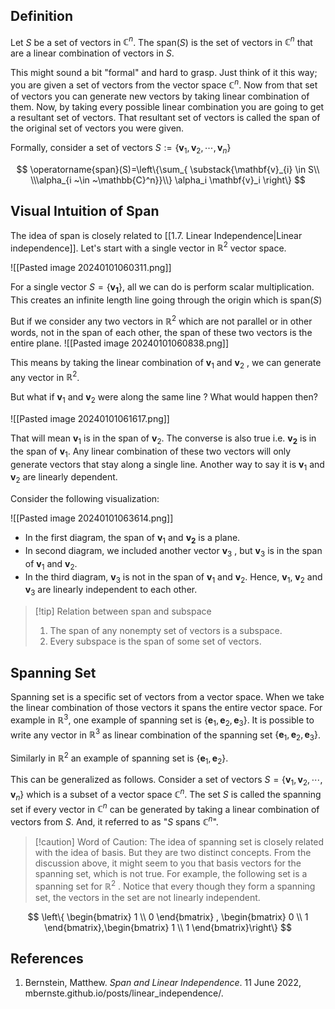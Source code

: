 ## Definition

Let $S$ be a set of vectors in $\mathbb{C}^n$. The $\text{span}(S)$ is the set of vectors in $\mathbb{C}^n$ that are a linear combination of vectors in $S$.  

This might sound a bit "formal" and hard to grasp. Just think of it this way; you are given a set of vectors from the vector space $\mathbb{C}^{n}$. Now from that set of vectors you can generate new vectors by taking linear combination of them. Now, by taking every possible linear combination you are going to get a resultant set of vectors. That resultant set of vectors is called the span of the original set of vectors you were given. 

Formally, consider a set of vectors $S:=\{ \mathbf{v}_{1}, \mathbf{v}_{2},\cdots,\mathbf{v}_{n}\}$

$$
\operatorname{span}(S)=\left\{\sum_{ \substack{\mathbf{v}_{i} \in S\\ \\\alpha_{i ~\in ~\mathbb{C}^n}}\\} \alpha_i \mathbf{v}_i \right\}
$$

## Visual Intuition of Span 

The idea of span is closely related to [[1.7. Linear Independence|Linear independence]]. Let's start with a single vector in $\mathbb{R}^2$ vector space. 

![[Pasted image 20240101060311.png]]

For a single vector $S=\{\mathbf{v_1}\}$, all we can do is perform scalar multiplication. This creates an infinite length line going through the origin which is $\text{span}(S)$ 

 But if we consider any two vectors in  $\mathbb{R}^2$ which are not parallel or in other words, not in the span of each other, the span of these two vectors is the entire plane. 
 ![[Pasted image 20240101060838.png]]

This means by taking the linear combination of $\mathbf{v}_{1}$ and $\mathbf{v}_{2}$ , we can generate any vector in $\mathbb{R}^2$.

But what if $\mathbf{v}_{1}$ and $\mathbf{v}_{2}$ were along the same line ? What would happen then?

![[Pasted image 20240101061617.png]]

That will mean $\mathbf{v}_{1}$ is in the span of $\mathbf{v}_{2}$. The converse is also true i.e. $\mathbf{v_{2}}$ is in the span of $\mathbf{v}_{1}$.  Any linear combination of these two vectors will only generate vectors that stay along a single line.  Another way to say it is $\mathbf{v}_{1}$ and $\mathbf{v}_{2}$
are linearly dependent.

Consider the following visualization:

![[Pasted image 20240101063614.png]]

- In the first diagram,  the span of $\mathbf{v}_{1}$ and $\mathbf{v_{2}}$ is a plane.
- In second diagram, we included another vector $\mathbf{v}_{3}$ , but  $\mathbf{v}_{3}$ is in the span of $\mathbf{v}_{1}$ and $\mathbf{v}_{2}$.
- In the third diagram, $\mathbf{v}_{3}$ is not in the span of $\mathbf{v}_{1}$ and $\mathbf{v}_{2}$. Hence, $\mathbf{v}_{1}$, $\mathbf{v}_{2}$ and $\mathbf{v}_{3}$ are linearly independent to each other.


> [!tip] Relation between span and subspace
> 1. The span of any nonempty set of vectors is a subspace.
> 2. Every subspace is the span of some set of vectors.

## Spanning Set

Spanning set is a specific set of vectors from a vector space. When we take the linear combination of those vectors it spans the entire vector space. For example in $\mathbb{R}^3$,  one example of spanning set is $\{ \mathbf{e}_{1},\mathbf{e}_{2},\mathbf{e}_{3}\}$. It is possible to write any vector in $\mathbb{R}^3$ as linear combination of the spanning set $\{ \mathbf{e}_{1},\mathbf{e}_{2},\mathbf{e}_{3}\}$.   

Similarly in $\mathbb{R}^2$ an example of spanning set is $\{ \mathbf{e}_1, \mathbf{e}_{2} \}$. 

This can be generalized as follows. Consider a set of vectors $S=\{ \mathbf{v}_{1}, \mathbf{v}_{2}, \cdots, \mathbf{v}_{n}\}$ which is a subset of a vector space $\mathbb{C}^n$. The set $S$ is called the spanning set if every vector in $\mathbb{C}^n$ can be generated by taking a linear combination of vectors from $S$.  And,  it referred to as "$S$ spans $\mathbb{C}^n$".

> [!caution] Word of Caution:
> The idea of spanning set is closely related with the idea of basis. But they are two distinct concepts. From the discussion above, it might seem to you that basis vectors for the spanning set, which is not true. For example, the following set is a spanning set for $\mathbb{R}^2$ . Notice that every though they form a spanning set, the vectors in the set are not linearly independent. 
> 

$$
\left\{ \begin{bmatrix}
1  \\
0
\end{bmatrix} , \begin{bmatrix}
0  \\
1
\end{bmatrix},\begin{bmatrix}
1  \\
1
\end{bmatrix}\right\}
$$ 

## References

1. Bernstein, Matthew. _Span and Linear Independence_. 11 June 2022, mbernste.github.io/posts/linear_independence/.